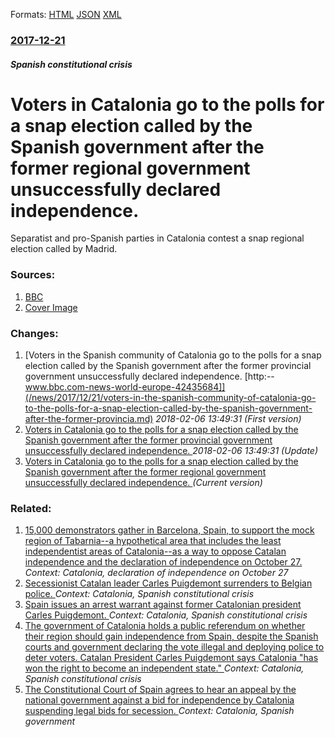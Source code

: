 
Formats: [HTML](/news/2017/12/21/voters-in-catalonia-go-to-the-polls-for-a-snap-election-called-by-the-spanish-government-after-the-former-regional-government-unsuccessfully.html)  [JSON](/news/2017/12/21/voters-in-catalonia-go-to-the-polls-for-a-snap-election-called-by-the-spanish-government-after-the-former-regional-government-unsuccessfully.json)  [XML](/news/2017/12/21/voters-in-catalonia-go-to-the-polls-for-a-snap-election-called-by-the-spanish-government-after-the-former-regional-government-unsuccessfully.xml)  

### [2017-12-21](/news/2017/12/21/index.md)

##### Spanish constitutional crisis
# Voters in Catalonia go to the polls for a snap election called by the Spanish government after the former regional government unsuccessfully declared independence. 

Separatist and pro-Spanish parties in Catalonia contest a snap regional election called by Madrid.


### Sources:

1. [BBC](http://www.bbc.com/news/world-europe-42435684)
1. [Cover Image](https://ichef.bbci.co.uk/news/1024/cpsprodpb/C972/production/_99307515_043681245.jpg)

### Changes:

1. [Voters in the Spanish community of Catalonia go to the polls for a snap election called by the Spanish government after the former provincial government unsuccessfully declared independence. [http:--www.bbc.com-news-world-europe-42435684]](/news/2017/12/21/voters-in-the-spanish-community-of-catalonia-go-to-the-polls-for-a-snap-election-called-by-the-spanish-government-after-the-former-provincia.md) _2018-02-06 13:49:31 (First version)_
2. [Voters in Catalonia go to the polls for a snap election called by the Spanish government after the former provincial government unsuccessfully declared independence. ](/news/2017/12/21/voters-in-catalonia-go-to-the-polls-for-a-snap-election-called-by-the-spanish-government-after-the-former-provincial-government-unsuccessful.md) _2018-02-06 13:49:31 (Update)_
2. [Voters in Catalonia go to the polls for a snap election called by the Spanish government after the former regional government unsuccessfully declared independence. ](/news/2017/12/21/voters-in-catalonia-go-to-the-polls-for-a-snap-election-called-by-the-spanish-government-after-the-former-regional-government-unsuccessfully.md) _(Current version)_

### Related:

1. [15,000 demonstrators gather in Barcelona, Spain, to support the mock region of Tabarnia--a hypothetical area that includes the least independentist areas of Catalonia--as a way to oppose Catalan independence and the declaration of independence on October 27. ](/news/2018/03/4/15-000-demonstrators-gather-in-barcelona-spain-to-support-the-mock-region-of-tabarniaaa-hypothetical-area-that-includes-the-least-indepe.md) _Context: Catalonia, declaration of independence on October 27_
2. [Secessionist Catalan leader Carles Puigdemont surrenders to Belgian police. ](/news/2017/11/5/secessionist-catalan-leader-carles-puigdemont-surrenders-to-belgian-police.md) _Context: Catalonia, Spanish constitutional crisis_
3. [Spain issues an arrest warrant against former Catalonian president Carles Puigdemont. ](/news/2017/11/3/spain-issues-an-arrest-warrant-against-former-catalonian-president-carles-puigdemont.md) _Context: Catalonia, Spanish constitutional crisis_
4. [The government of Catalonia holds a public referendum on whether their region should gain independence from Spain, despite the Spanish courts and government declaring the vote illegal and deploying police to deter voters. Catalan President Carles Puigdemont says Catalonia "has won the right to become an independent state." ](/news/2017/10/1/the-government-of-catalonia-holds-a-public-referendum-on-whether-their-region-should-gain-independence-from-spain-despite-the-spanish-court.md) _Context: Catalonia, Spanish constitutional crisis_
5. [The Constitutional Court of Spain agrees to hear an appeal by the national government against a bid for independence by Catalonia suspending legal bids for secession. ](/news/2015/11/11/the-constitutional-court-of-spain-agrees-to-hear-an-appeal-by-the-national-government-against-a-bid-for-independence-by-catalonia-suspending.md) _Context: Catalonia, Spanish government_
